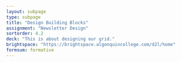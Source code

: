 ```yaml
---
layout: subpage
type: subpage
title: "Design Building Blocks"
assignment: "Newsletter Design"
sortorder: 4.2
deck: "This is about designing our grid."
brightspace: "https://brightspace.algonquincollege.com/d2l/home"
formsum: formative
---
```

